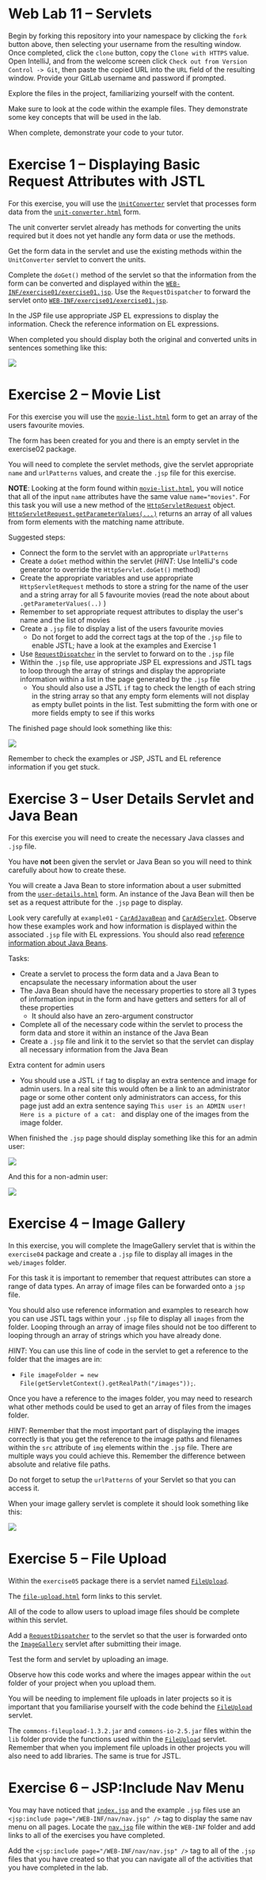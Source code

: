 Web Lab 11 &ndash; Servlets
==========

Begin by forking this repository into your namespace by clicking the ```fork``` button above, then selecting your username from the resulting window. 
Once completed, click the ```clone``` button, copy the ```Clone with HTTPS``` value. Open IntelliJ, and from the welcome screen 
click ```Check out from Version Control -> Git```, then paste the copied URL into the ```URL``` field of the resulting window. 
Provide your GitLab username and password if prompted.

Explore the files in the project, familiarizing yourself with the content.

Make sure to look at the code within the example files. They demonstrate some key concepts that will be used in the lab.

When complete, demonstrate your code to your tutor.

Exercise 1 &ndash; Displaying Basic Request Attributes with JSTL
==========

For this exercise, you will use the [`UnitConverter`](./src/ictgradschool/web/exercise01/UnitConverter.java) servlet that processes form data from the [`unit-converter.html`](./web/unit-converter.html) form.

The unit converter servlet already has methods for converting the units required but it does not yet handle any form data or use the methods.

Get the form data in the servlet and use the existing methods within the `UnitConverter` servlet to convert the units. 

Complete the `doGet()` method of the servlet so that the information from the form can be converted and displayed within the [`WEB-INF/exercise01/exercise01.jsp`](./web/WEB-INF/exercise01/exercise01.jsp).
Use the `RequestDispatcher` to forward the servlet onto [`WEB-INF/exercise01/exercise01.jsp`](./web/WEB-INF/exercise01/exercise01.jsp). 

In the JSP file use appropriate JSP EL expressions to display the information. Check the reference information on EL expressions. 
 
When completed you should display both the original and converted units in sentences something like this:

![](spec/unit_converter.PNG)



Exercise 2 &ndash; Movie List
==========

For this exercise you will use the [`movie-list.html`](./web/movie-list.html) form to get an array of the users favourite movies.

The form has been created for you and there is an empty servlet in the exercise02 package.

You will need to complete the servlet methods, give the servlet appropriate `name` and `urlPatterns` values, and create the `.jsp` file for this exercise. 

__NOTE__: Looking at the form found within [`movie-list.html`](./web/movie-list.html), you will notice that all of the input `name` attributes have the same value `name="movies"`. For this task you will use a new method of the [`HttpServletRequest`](https://docs.oracle.com/javaee/6/api/javax/servlet/ServletRequest.html) object. [`HttpServletRequest.getParameterValues(...)`](https://docs.oracle.com/javaee/6/api/javax/servlet/ServletRequest.html#getParameterValues\(java.lang.String\)) returns an array of all values from form elements with the matching name attribute. 

Suggested steps:
+ Connect the form to the servlet with an appropriate `urlPatterns`
+ Create a `doGet` method within the servlet (_HINT_: Use IntelliJ's code generator to override the `HttpServlet.doGet()` method)
+ Create the appropriate variables and use appropriate `HttpServletRequest` methods to store a string for the name of the user and a string array for all 5 favourite movies (read the note about about `.getParameterValues(..)` )
+ Remember to set appropriate request attributes to display the user's name and the list of movies
+ Create a `.jsp` file to display a list of the users favourite movies 
    - Do not forget to add the correct tags at the top of the `.jsp` file to enable JSTL; have a look at the examples
    and Exercise 1
+ Use [`RequestDispatcher`](https://docs.oracle.com/javaee/6/api/javax/servlet/RequestDispatcher.html) in the servlet to forward on to the `.jsp` file 
+ Within the `.jsp` file, use appropriate JSP EL expressions and JSTL tags to loop through the array of strings and display the appropriate information within a list in the page generated by the `.jsp` file 
    - You should also use a JSTL `if` tag to check the length of each string in the string array so that any empty form elements will not display as empty bullet points in the list. Test submitting the form with one or more fields empty to see if this works

The finished page should look something like this:
 
![](spec/favourite_movies.PNG)

Remember to check the examples or JSP, JSTL and EL reference information if you get stuck. 

Exercise 3 &ndash; User Details Servlet and Java Bean
=======================

For this exercise you will need to create the necessary Java classes and `.jsp` file. 

You have __not__ been given the servlet or Java Bean so you will need to think carefully about how to create these. 

You will create a Java Bean to store information about a user submitted from the [`user-details.html`](./web/user-details.html) form. An instance of the Java Bean will then be set as a request attribute for the `.jsp` page to display. 

Look very carefully at `example01` - [`CarAdJavaBean`](./src/ictgradschool/web/labexamples/example01/CarAdJavaBean.java) and [`CarAdServlet`](./src/ictgradschool/web/labexamples/example01/CarAdServlet.java). Observe how these examples work and how information is displayed within the associated `.jsp` file with EL expressions. You should also read [reference information
about Java Beans](https://www.javatpoint.com/java-bean).

Tasks: 
+ Create a servlet to process the form data and a Java Bean to encapsulate the necessary information about the user
+ The Java Bean should have the necessary properties to store all 3 types of information input in the form and have getters and setters for all of these properties
    - It should also have an zero-argument constructor
+ Complete all of the necessary code within the servlet to process the form data and store it within an instance of the Java Bean 
+ Create a `.jsp` file and link it to the servlet so that the servlet can display all necessary information from the Java Bean

Extra content for admin users
+ You should use a JSTL `if` tag to display an extra sentence and image for admin users. In a real site this would often be a link to an administrator page or some other content only administrators can access, for this page just add an extra sentence saying `This user is an ADMIN user! Here is a picture of a cat: ` and display one of the images from the image folder.

When finished the `.jsp` page should display something like this for an admin user: 

![](spec/user_details.PNG)

And this for a non-admin user: 

![](spec/user_details_basic.PNG)

Exercise 4 &ndash; Image Gallery
========================

In this exercise, you will complete the ImageGallery servlet that is within the `exercise04` package and create a `.jsp` file to display all images in the `web/images` folder. 

For this task it is important to remember that request attributes can store a range of data types. An array of image files can be forwarded onto a `jsp` file.  

You should also use reference information and examples to research how you can use JSTL tags within your `.jsp` file to display all `images` from the folder. Looping through an array of image files should not be too different to looping through an array of strings which you have already done. 

_HINT_: You can use this line of code in the servlet to get a reference to the folder that the images are in:
  - `File imageFolder = new File(getServletContext().getRealPath("/images"));`.

Once you have a reference to the images folder, you may need to research what other 
methods could be used to get an array of files from the images folder. 


_HINT_: Remember that the most important part of displaying the images correctly is that you get the reference to the image paths and filenames within the `src` attribute of `img` elements within the `.jsp` file. There are multiple ways you could achieve this. Remember the difference between absolute and relative file paths. 

Do not forget to setup the `urlPatterns` of your Servlet so that you can access it.

When your image gallery servlet is complete it should look something like this:

![](spec/image_gallery.PNG)


Exercise 5 &ndash; File Upload
========================

Within the `exercise05` package there is a servlet named [`FileUpload`](./src/ictgradschool/web/exercise05/FileUpload.java). 

The [`file-upload.html`](./web/file-upload.html) form links to this servlet. 

All of the code to allow users to upload image files should be complete within this servlet.

Add a [`RequestDispatcher`](https://docs.oracle.com/javaee/6/api/javax/servlet/RequestDispatcher.html) to the servlet so that the user is forwarded onto the [`ImageGallery`](./src/ictgradschool/web/exercise04/ImageGallery.java) servlet after submitting their image. 

Test the form and servlet by uploading an image. 

Observe how this code works and where the images appear within the `out` folder of your project when you upload them. 

You will be needing to implement file uploads in later projects so it is important that you familiarise yourself with the code behind the [`FileUpload`](./src/ictgradschool/web/exercise05/FileUpload.java) servlet. 

The `commons-fileupload-1.3.2.jar` and `commons-io-2.5.jar` files within the `lib` folder provide the functions used within the [`FileUpload`](./src/ictgradschool/web/exercise05/FileUpload.java) servlet. Remember that when you implement file uploads in other projects you will also need to add libraries. The same is true for JSTL.  

Exercise 6 &ndash; JSP:Include Nav Menu
========================
    
You may have noticed that [`index.jsp`](./web/index.jsp) and the example `.jsp` files use an `<jsp:include page="/WEB-INF/nav/nav.jsp" />` tag to display the same nav menu on all pages. Locate the [`nav.jsp`](./web/WEB-INF/nav/nav.jsp) file within the `WEB-INF` folder and add links to all of the exercises you have completed. 

Add the `<jsp:include page="/WEB-INF/nav/nav.jsp" />` tag to all of the `.jsp` files that you have created so that you can navigate
all of the activities that you have completed in the lab. 




 

